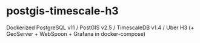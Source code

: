 # postgis-timescale-h3
Dockerized PostgreSQL v11 / PostGIS v2.5 / TimescaleDB v1.4 / Uber H3 (+ GeoServer + WebSpoon + Grafana in docker-compose)
